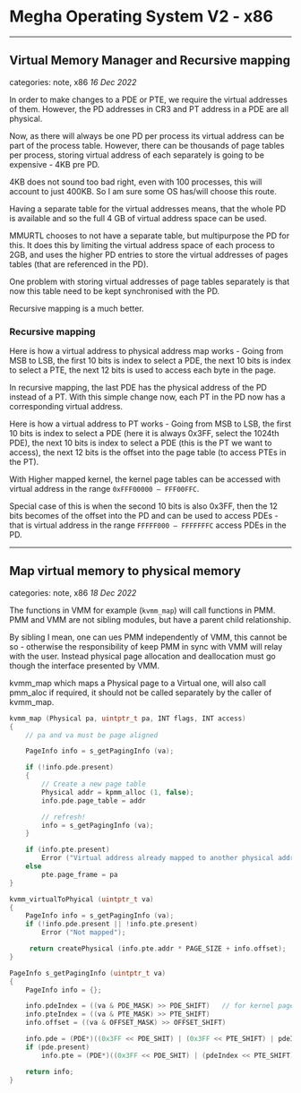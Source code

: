 # Megha Operating System V2 - x86
----------------------------------------------------------------------------------------------------

## Virtual Memory Manager and Recursive mapping
categories: note, x86
_16 Dec 2022_

In order to make changes to a PDE or PTE, we require the virtual addresses of them. However, the PD
addresses in CR3 and PT address in a PDE are all physical.

Now, as there will always be one PD per process its virtual address can be part of the process
table. However, there can be thousands of page tables per process, storing virtual
address of each separately is going to be expensive - 4KB pre PD.

4KB does not sound too bad right, even with 100 processes, this will account to just 400KB. So I am
sure some OS has/will choose this route.

Having a separate table for the virtual addresses means, that the whole PD is available and so the
full 4 GB of virtual address space can be used.

MMURTL chooses to not have a separate table, but multipurpose the PD for this. It does this by
limiting the virtual address space of each process to 2GB, and uses the higher PD entries to store
the virtual addresses of pages tables (that are referenced in the PD).

One problem with storing virtual addresses of page tables separately is that now this table need to
be kept synchronised with the PD.

Recursive mapping is a much better.

### Recursive mapping

Here is how a virtual address to physical address map works - Going from MSB to LSB, the first 10
bits is index to select a PDE, the next 10 bits is index to select a PTE, the next 12 bits is used
to access each byte in the page.

In recursive mapping, the last PDE has the physical address of the PD instead of a PT. With this
simple change now, each PT in the PD now has a corresponding virtual address.

Here is how a virtual address to PT works - Going from MSB to LSB, the first 10 bits is index to
select a PDE (here it is always 0x3FF, select the 1024th PDE), the next 10 bits is index to select
a PDE (this is the PT we want to access), the next 12 bits is the offset into the page table (to
access PTEs in the PT).

With Higher mapped kernel, the kernel page tables can be accessed with virtual address in the range
`0xFFF00000 – FFF00FFC`.

Special case of this is when the second 10 bits is also 0x3FF, then the 12 bits becomes of the
offset into the PD and can be used to access PDEs - that is virtual address in the range
`FFFFF000 – FFFFFFFC` access PDEs in the PD.

----------------------------------------------------------------------------------------------------

## Map virtual memory to physical memory
categories: note, x86
_18 Dec 2022_

The functions in VMM for example (`kvmm_map`) will call functions in PMM. PMM and VMM are not
sibling modules, but have a parent child relationship.

By sibling I mean, one can ues PMM independently of VMM, this cannot be so - otherwise the
responsibility of keep PMM in sync with VMM will relay with the user. Instead physical page
allocation and deallocation must go though the interface presented by VMM.

kvmm_map which maps a Physical page to a Virtual one, will also call pmm_aloc if required, it should
not be called separately by the caller of kvmm_map.

```c
kvmm_map (Physical pa, uintptr_t pa, INT flags, INT access)
{
    // pa and va must be page aligned

    PageInfo info = s_getPagingInfo (va);

    if (!info.pde.present)
    {
        // Create a new page table
        Physical addr = kpmm_alloc (1, false);
        info.pde.page_table = addr

        // refresh!
        info = s_getPagingInfo (va);
    }

    if (info.pte.present)
        Error ("Virtual address already mapped to another physical address")
    else
        pte.page_frame = pa
}

kvmm_virtualToPhyical (uintptr_t va)
{
    PageInfo info = s_getPagingInfo (va);
    if (!info.pde.present || !info.pte.present)
        Error ("Not mapped");

     return createPhysical (info.pte.addr * PAGE_SIZE + info.offset);
}

PageInfo s_getPagingInfo (uintptr_t va)
{
    PageInfo info = {};

    info.pdeIndex = ((va & PDE_MASK) >> PDE_SHIFT)   // for kernel pages, this will be >= 768.
    info.pteIndex = ((va & PTE_MASK) >> PTE_SHIFT)
    info.offset = ((va & OFFSET_MASK) >> OFFSET_SHIFT)

    info.pde = (PDE*)((0x3FF << PDE_SHIT) | (0x3FF << PTE_SHIFT) | pdeIndex * sizeof(PDE))
    if (pde.present)
        info.pte = (PDE*)((0x3FF << PDE_SHIT) | (pdeIndex << PTE_SHIFT) | pteIndex * sizeof(PTE))

    return info;
}
```
